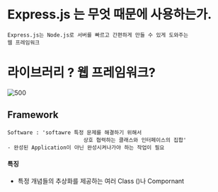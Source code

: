 # Express.js 는 무엇 때문에 사용하는가.
	Express.js는 Node.js로 서버를 빠르고 간편하게 만들 수 있게 도와주는
	웹 프레임워크

# 라이브러리 ? 웹 프레임워크?

![500](https://i.imgur.com/LOHcbjP.png)

## Framework 
	Software : 'softawre 특정 문제를 해결하기 위해서 
							상호 협력하는 클래스와 인터페이스의 집합'
	- 완성된 Application이 아닌 완성시켜나가야 하는 작업이 필요
#### 특징
- 특정 개념들의 추상화를 제공하는 여러 Class ()나 Compornant